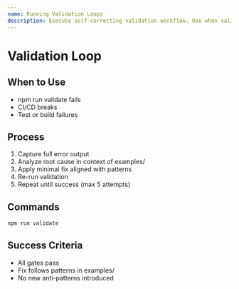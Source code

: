 ```yaml
---
name: Running Validation Loops
description: Execute self-correcting validation workflow. Use when validation fails, tests fail, or build breaks.
---
```


# Validation Loop

## When to Use
- npm run validate fails
- CI/CD breaks
- Test or build failures

## Process
1. Capture full error output
2. Analyze root cause in context of examples/
3. Apply minimal fix aligned with patterns
4. Re-run validation
5. Repeat until success (max 5 attempts)

## Commands
```bash
npm run validate
```

## Success Criteria
- All gates pass
- Fix follows patterns in examples/
- No new anti-patterns introduced